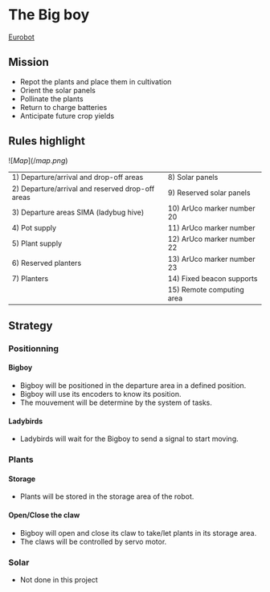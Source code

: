 # The Big boy
[Eurobot](https://www.coupederobotique.fr/wp-content/uploads/Eurobot2024_Rules_CUP_EN_FINAL.pdf)

## Mission
- Repot the plants and place them in cultivation
- Orient the solar panels
- Pollinate the plants
- Return to charge batteries
- Anticipate future crop yields

## Rules highlight
$![Map](/map.png)$

|||
|-|-|
| 1) Departure/arrival and drop-off areas           | 8) Solar panels               |
| 2) Departure/arrival and reserved drop-off areas  | 9) Reserved solar panels      |
| 3) Departure areas SIMA (ladybug hive)            | 10) ArUco marker number 20    |
| 4) Pot supply                                     | 11) ArUco marker number       |
| 5) Plant supply                                   | 12) ArUco marker number 22    |
| 6) Reserved planters                              | 13) ArUco marker number 23    |
| 7) Planters                                       | 14) Fixed beacon supports     |
|                                                   | 15) Remote computing area     |

## Strategy

### Positionning

#### Bigboy
- Bigboy will be positioned in the departure area in a defined position.
- Bigboy will use its encoders to know its position.
- The mouvement will be determine by the system of tasks.

#### Ladybirds
- Ladybirds will wait for the Bigboy to send a signal to start moving.

### Plants

#### Storage
- Plants will be stored in the storage area of the robot.

#### Open/Close the claw
- Bigboy will open and close its claw to take/let plants in its storage area.
- The claws will be controlled by servo motor.

### Solar
- Not done in this project